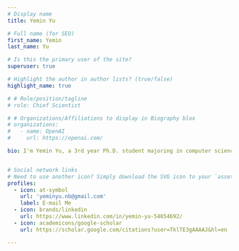 ```yaml
---
# Display name
title: Yemin Yu

# Full name (for SEO)
first_name: Yemin 
last_name: Yu

# Is this the primary user of the site?
superuser: true

# Highlight the author in author lists? (true/false)
highlight_name: true

# # Role/position/tagline
# role: Chief Scientist

# # Organizations/Affiliations to display in Biography blox
# organizations:
#   - name: OpenAI
#     url: https://openai.com/

bio: I'm Yemin Yu, a 3rd year Ph.D. student majoring in computer science. My research interests focus on integrating artificial intelligence and deep learning approaches to accelerate scientific discoveries in chemistry and biology. I'm familiar with various representation learning approaches for text, image and advanced topology, as well as different vision/language/geometric models to processing them. 


# Social network links
# Need to use another icon? Simply download the SVG icon to your `assets/media/icons/` folder.
profiles:
  - icon: at-symbol
    url: 'yeminyu.nb@gmail.com'
    label: E-mail Me
  - icon: brands/linkedin
    url: https://www.linkedin.com/in/yemin-yu-54654692/
  - icon: academicons/google-scholar
    url: https://scholar.google.com/citations?user=TklTE3gAAAAJ&hl=en

---
```

